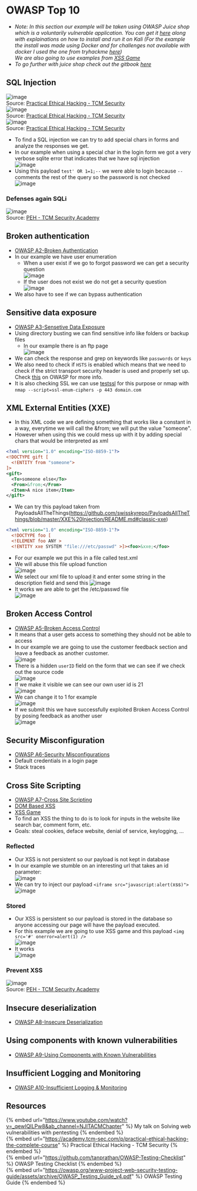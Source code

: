 # OWASP Top 10

- *Note: In this section our example will be taken using OWASP Juice shop which is a voluntarily vulnerable application. You can get it [here](https://github.com/juice-shop/juice-shop) along with explainations on how to install and run it on Kali (For the example the install was made using Docker and for challenges not available with docker I used the one from tryhackme [here](https://tryhackme.com/room/owaspjuiceshop))  
We are also going to use examples from [XSS Game](https://xss-game.appspot.com/)*
- *To go further with juice shop check out the gitbook [here](https://pwning.owasp-juice.shop/)*

## SQL Injection

![image](https://user-images.githubusercontent.com/96747355/176010538-421a6609-1607-4384-882e-bf5123bf3e15.png)  
Source: [Practical Ethical Hacking - TCM Security](https://academy.tcm-sec.com/p/practical-ethical-hacking-the-complete-course)  
![image](https://user-images.githubusercontent.com/96747355/176010787-f5efdc68-2296-43c4-af13-c95f3045f525.png)  
Source: [Practical Ethical Hacking - TCM Security](https://academy.tcm-sec.com/p/practical-ethical-hacking-the-complete-course)  
![image](https://user-images.githubusercontent.com/96747355/176010981-f0e51914-b9bc-4c71-8b92-9bb9fe84dd8a.png)  
Source: [Practical Ethical Hacking - TCM Security](https://academy.tcm-sec.com/p/practical-ethical-hacking-the-complete-course)  
- To find a SQL injection we can try to add special chars in forms and analyze the responses we get.
- In our example when using a special char in the login form we got a very verbose sqlite error that indicates that we have sql injection  
![image](https://user-images.githubusercontent.com/96747355/176012290-db39f368-c207-462c-8dcc-94e7568f2a74.png)  
- Using this payload `test' OR 1=1;--` we were able to login because `--` comments the rest of the query so the password is not checked  
![image](https://user-images.githubusercontent.com/96747355/176012616-af412d41-faf8-4355-a46c-c4594ba8089e.png)  

### Defenses again SQLi

![image](https://user-images.githubusercontent.com/96747355/176033585-5a7bcbb7-2e2f-4093-b1c3-94afa4d650d9.png)  
Source: [PEH - TCM Security Academy](https://academy.tcm-sec.com/p/practical-ethical-hacking-the-complete-course)

## Broken authentication

- [OWASP A2-Broken Authentication](https://www.owasp.org/index.php/Top_10-2017_A2-Broken_Authentication)
- In our example we have user enumeration
  - When a user exist if we go to forgot password we can get a security question  
  ![image](https://user-images.githubusercontent.com/96747355/176014637-643d1df8-a8e5-4ca2-8fee-ad7fc7054a35.png)
  - If the user does not exist we do not get a security question  
  ![image](https://user-images.githubusercontent.com/96747355/176014820-65e008a7-56d9-400f-ade9-2d1fa75ccd6e.png)
- We also have to see if we can bypass authentication

## Sensitive data exposure

- [OWASP A3-Sensetive Data Exposure](https://www.owasp.org/index.php/Top_10-2017_A3-Sensitive_Data_Exposure)
- Using directory busting we can find sensitive info like folders or backup files
  - In our example there is an ftp page  
  ![image](https://user-images.githubusercontent.com/96747355/176016346-5f3989ee-f4a3-4071-8355-fdb534b843dc.png)  
- We can check the response and grep on keywords like `passwords` or `keys`
- We also need to check if `HSTS` is enabled which means that we need to check if the strict transport security header is used and properly set up. Check [this](https://cheatsheetseries.owasp.org/cheatsheets/HTTP_Strict_Transport_Security_Cheat_Sheet.html) on OWASP for more info.
- It is also checking SSL we can use [testssl](https://github.com/drwetter/testssl.sh) for this purpose or nmap with `nmap --script=ssl-enum-ciphers -p 443 domain.com`

## XML External Entities (XXE)

- In this XML code we are defining something that works like a constant in a way, everytime we will call the &from; we will put the value "someone".
- However when using this we could mess up with it by adding special chars that would be interpreted as xml
```xml
<?xml version="1.0" encoding="ISO-8859-1"?>
<!DOCTYPE gift [
  <!ENTITY from "someone">
]>
<gift>
  <To>someone else</To>
  <From>&from;</From>
  <Item>A nice item</Item>
</gift>
```
- We can try this payload taken from PayloadsAllTheThings(https://github.com/swisskyrepo/PayloadsAllTheThings/blob/master/XXE%20Injection/README.md#classic-xxe)
```xml
<?xml version="1.0" encoding="ISO-8859-1"?>
  <!DOCTYPE foo [  
  <!ELEMENT foo ANY >
  <!ENTITY xxe SYSTEM "file:///etc/passwd" >]><foo>&xxe;</foo>
```
- For our example we put this in a file called test.xml
- We will abuse this file upload function  
  ![image](https://user-images.githubusercontent.com/96747355/176021996-7c6f4800-7808-4d64-bb0f-3a77bb130ace.png)  
- We select our xml file to upload it and enter some string in the description field and send this
![image](https://user-images.githubusercontent.com/96747355/176022435-0d9bbbee-9213-458f-80f2-eaad66959593.png)  
- It works we are able to get the /etc/passwd file  
![image](https://user-images.githubusercontent.com/96747355/176022664-f0efe050-90a0-4f2a-af53-ff76fd326ea9.png)  

## Broken Access Control

- [OWASP A5-Broken Access Control](https://www.owasp.org/index.php/Top_10-2017_A5-Broken_Access_Control)
- It means that a user gets access to something they should not be able to access
- In our example we are going to use the customer feedback section and leave a feedback as another customer.  
![image](https://user-images.githubusercontent.com/96747355/176023546-cb4396e4-b743-412d-96f0-826138aabb4a.png)  
- There is a hidden `userID` field on the form that we can see if we check out the source code  
![image](https://user-images.githubusercontent.com/96747355/176024183-dfa9068b-2726-4172-8526-bf092dddc635.png)  
- If we make it visible we can see our own user id is 21  
![image](https://user-images.githubusercontent.com/96747355/176024421-47718465-3dbb-4c7d-9ccd-7ef93a8e6a1b.png)  
- We can change it to 1 for example  
![image](https://user-images.githubusercontent.com/96747355/176024629-2da90820-e14f-4ef4-826f-8d3939c1617d.png)  
- If we submit this we have successfully exploited Broken Access Control by posing feedback as another user  
![image](https://user-images.githubusercontent.com/96747355/176024824-fa21c18a-5aae-4fce-b83d-098612ef9419.png)  

## Security Misconfiguration

- [OWASP A6-Security Misconfigurations](https://www.owasp.org/index.php/Top_10-2017_A6-Security_Misconfiguration)
- Default credentials in a login page
- Stack traces

## Cross Site Scripting

- [OWASP A7-Cross Site Scripting](https://www.owasp.org/index.php/Top_10-2017_A7-Cross-Site_Scripting_(XSS))
- [DOM Based XSS](https://www.scip.ch/en/?labs.20171214)
- [XSS Game](https://xss-game.appspot.com/)
- To find an XSS the thing to do is to look for inputs in the website like search bar, comment form, etc.
- Goals: steal cookies, deface website, denial of service, keylogging, ...

### Reflected

- Our XSS is not persistent so our payload is not kept in database
- In our example we stumble on an interesting url that takes an id parameter:  
![image](https://user-images.githubusercontent.com/96747355/176029906-a693641f-72f8-4fee-bfd8-5ad05e25fb21.png)  
- We can try to inject our payload `<iframe src="javascript:alert(`xss`)">`  
![image](https://user-images.githubusercontent.com/96747355/176030400-bfbd0a17-bc01-4326-be03-9f0d2357cbd7.png)  

### Stored

- Our XSS is persistent so our payload is stored in the database so anyone accessing our page will have the payload executed.
- For this example we are going to use XSS game and this payload `<img src='#' onerror=alert(1) />`  
![image](https://user-images.githubusercontent.com/96747355/176032738-483a7691-4db8-473e-9d2d-789f072374ea.png)  
- It works  
![image](https://user-images.githubusercontent.com/96747355/176032836-44f5e708-896c-4344-9df3-b4294658c9aa.png)  

### Prevent XSS

![image](https://user-images.githubusercontent.com/96747355/176033261-95863e91-614d-46da-a534-ef80f9e024f4.png)  
Source: [PEH - TCM Security Academy](https://academy.tcm-sec.com/p/practical-ethical-hacking-the-complete-course)

## Insecure deserialization

- [OWASP A8-Insecure Deserialization](https://www.owasp.org/index.php/Top_10-2017_A8-Insecure_Deserialization)

## Using components with known vulnerabilities

- [OWASP A9-Using Components with Known Vulnerabilities](https://www.owasp.org/index.php/Top_10-2017_A9-Using_Components_with_Known_Vulnerabilities)

## Insufficient Logging and Monitoring

- [OWASP A10-Insufficient Logging & Monitoring](https://owasp.org/www-project-top-ten/OWASP_Top_Ten_2017/Top_10-2017_A10-Insufficient_Logging%252526Monitoring.html)

## Resources

{% embed url="https://www.youtube.com/watch?v=_qewIQILPw8&ab_channel=NJITACMChapter" %} My talk on Solving web vulnerabilities with pentesting {% endembed %}  
{% embed url="https://academy.tcm-sec.com/p/practical-ethical-hacking-the-complete-course" %} Practical Ethical Hacking - TCM Security {% endembed %}  
{% embed url="https://github.com/tanprathan/OWASP-Testing-Checklist" %} OWASP Testing Checklist {% endembed %}  
{% embed url="https://owasp.org/www-project-web-security-testing-guide/assets/archive/OWASP_Testing_Guide_v4.pdf" %} OWASP Testing Guide {% endembed %}  
